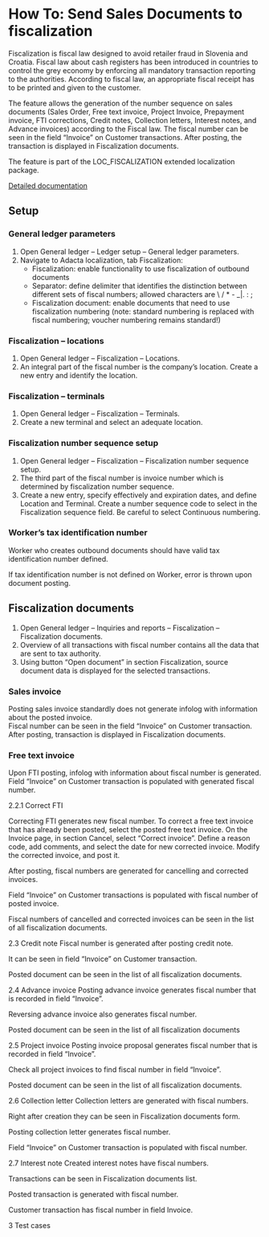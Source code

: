 # How To: Send Sales Documents to fiscalization

Fiscalization is fiscal law designed to avoid retailer fraud in Slovenia and Croatia. Fiscal law about cash registers has been introduced in countries to control the grey economy by enforcing all mandatory transaction reporting to the authorities. According to fiscal law, an appropriate fiscal receipt has to be printed and given to the customer.

The feature allows the generation of the number sequence on sales documents (Sales Order, Free text invoice, Project Invoice, Prepayment invoice, FTI corrections, Credit notes, Collection letters, Interest notes, and Advance invoices) according to the Fiscal law. The fiscal number can be seen in the field “Invoice” on Customer transactions. After posting, the transaction is displayed in Fiscalization documents.

The feature is part of the LOC_FISCALIZATION extended localization package.

[Detailed documentation](https://adacta.sharepoint.com/:w:/r/sites/ERP-Product-Development/Shared%20Documents/D365FO%20Localization%20documentation/D365%20ext%20LOC_Fiscalization.docx?d=wae690415ee784c6caee16a4a491ec95f&csf=1&e=mZe1gX)

## Setup

### General ledger parameters

1. Open General ledger – Ledger setup – General ledger parameters.
2. Navigate to Adacta localization, tab Fiscalization:
   - Fiscalization: enable functionality to use fiscalization of outbound documents
   - Separator: define delimiter that identifies the distinction between different sets of fiscal numbers; allowed characters are \ / * - _|. : ; 
   - Fiscalization document: enable documents that need to use fiscalization numbering (note: standard numbering is replaced with fiscal numbering; voucher numbering remains standard!)
 
### Fiscalization – locations

1. Open General ledger – Fiscalization – Locations.
2. An integral part of the fiscal number is the company’s location. Create a new entry and identify the location.
 
### Fiscalization – terminals

1. Open General ledger – Fiscalization – Terminals.
2. Create a new terminal and select an adequate location.
 
### Fiscalization number sequence setup

1. Open General ledger – Fiscalization – Fiscalization number sequence setup.
2. The third part of the fiscal number is invoice number which is determined by fiscalization number sequence. 
3. Create a new entry, specify effectively and expiration dates, and define Location and Terminal. Create a number sequence code to select in the Fiscalization sequence field. Be careful to select Continuous numbering.
 
### Worker’s tax identification number

Worker who creates outbound documents should have valid tax identification number defined.
 
If tax identification number is not defined on Worker, error is thrown upon document posting.
 
## Fiscalization documents

1. Open General ledger – Inquiries and reports – Fiscalization – Fiscalization documents.
2. Overview of all transactions with fiscal number contains all the data that are sent to tax authority. 
3. Using button “Open document” in section Fiscalization, source document data is displayed for the selected transactions. 

### Sales invoice

Posting sales invoice standardly does not generate infolog with information about the posted invoice.<br>
Fiscal number can be seen in the field “Invoice” on Customer transaction.<br>
After posting, transaction is displayed in Fiscalization documents. 
 
### Free text invoice

Upon FTI posting, infolog with information about fiscal number is generated.<br> 
Field “Invoice” on Customer transaction is populated with generated fiscal number.
 
2.2.1	Correct FTI

Correcting FTI generates new fiscal number.
To correct a free text invoice that has already been posted, select the posted free text invoice. On the Invoice page, in section Cancel, select “Correct invoice”. Define a reason code, add comments, and select the date for new corrected invoice. Modify the corrected invoice, and post it.
 
After posting, fiscal numbers are generated for cancelling and corrected invoices.
 
Field “Invoice” on Customer transactions is populated with fiscal number of posted invoice.
 
Fiscal numbers of cancelled and corrected invoices can be seen in the list of all fiscalization documents.
 
2.3	Credit note
Fiscal number is generated after posting credit note.
 
It can be seen in field “Invoice” on Customer transaction.
 
Posted document can be seen in the list of all fiscalization documents.
 
2.4	Advance invoice
Posting advance invoice generates fiscal number that is recorded in field “Invoice”.
 
Reversing advance invoice also generates fiscal number.
 
Posted document can be seen in the list of all fiscalization documents
 
2.5	Project invoice
Posting invoice proposal generates fiscal number that is recorded in field “Invoice”.
 
Check all project invoices to find fiscal number in field “Invoice”.
 
Posted document can be seen in the list of all fiscalization documents.
 
2.6	Collection letter
Collection letters are generated with fiscal numbers. 
 
Right after creation they can be seen in Fiscalization documents form.
 
Posting collection letter generates fiscal number. 
 
Field “Invoice” on Customer transaction is populated with fiscal number.
 
2.7	Interest note
Created interest notes have fiscal numbers.
 
Transactions can be seen in Fiscalization documents list.
 
Posted transaction is generated with fiscal number.
 
Customer transaction has fiscal number in field Invoice.
 
3	Test cases
                           
